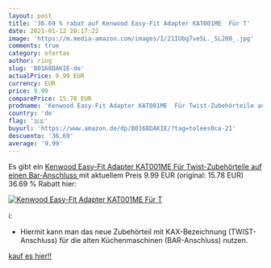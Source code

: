 ```yaml
---
layout: post
title: '36.69 % rabat auf Kenwood Easy-Fit Adapter KAT001ME  Für T'
date: 2021-01-12 20:17:22
image: 'https://m.media-amazon.com/images/I/21IUbg7ve5L._SL200_.jpg'
comments: true
category: ofertas
author: ring
slug: 'B0168DAKIE-de'
actualPrice: 9.99 EUR
currency: EUR
price: 9.99
comparePrice: 15.78 EUR
prodname: 'Kenwood Easy-Fit Adapter KAT001ME  Für Twist-Zubehörteile auf einen Bar-Anschluss '
country: 'de'
flag: '🇩🇪'
buyurl: 'https://www.amazon.de/dp/B0168DAKIE/?tag=tolees0ca-21'
descuento: '36.69'
average: '9.99'
---
```


Es gibt ein [Kenwood Easy-Fit Adapter KAT001ME  Für Twist-Zubehörteile auf einen Bar-Anschluss ](https://www.amazon.de/dp/B0168DAKIE/?tag=tolees0ca-21) mit aktuellem Preis 9.99 EUR (original: 15.78 EUR) 36.69 % Rabatt hier:

[![Kenwood Easy-Fit Adapter KAT001ME  Für T](https://m.media-amazon.com/images/I/21IUbg7ve5L._SL200_.jpg)](https://www.amazon.de/dp/B0168DAKIE/?tag=tolees0ca-21)

ℹ️:

- Hiermit kann man das neue Zubehörteil mit KAX-Bezeichnung (TWIST-Anschluss) für die alten Küchenmaschinen (BAR-Anschluss) nutzen.

[kauf es hier!!](https://www.amazon.de/dp/B0168DAKIE/?tag=tolees0ca-21)
